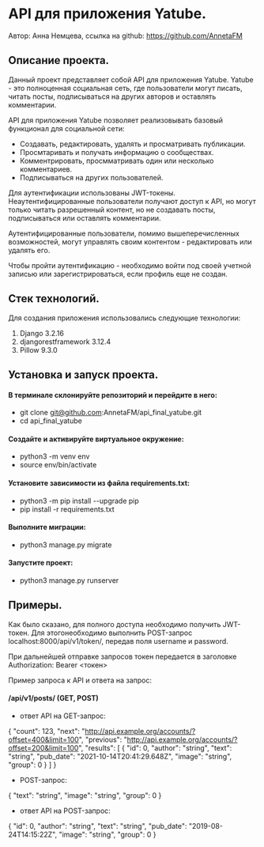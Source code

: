 # API для приложения Yatube.


Автор: Анна Немцева,
ссылка на github: https://github.com/AnnetaFM

## Описание проекта.

Данный проект представляет собой API для приложения Yatube. Yatube - это полноценная социальная сеть, где пользователи могут писать, читать посты, подписываться на других авторов и оставлять комментарии.

API для приложения Yatube позволяет реализовывать базовый функционал для социальной сети:

* Создавать, редактировать, удалять и просматривать публикации.
* Просмтаривать и получать информацию о сообществах.
* Комментрировать, просмматривать один или несколько комментариев.
* Подписываться на других пользователей.

Для аутентификации использованы JWT-токены.
Неаутентифицированные пользователи получают доступ к API, но могут только читать разрешенный контент, но не создавать посты, подписываться или оставлять комментарии.

Аутентифицированные пользователи, помимо вышеперечисленных возможностей, могут управлять своим контентом - редактировать или удалять его.

Чтобы пройти аутентификацию - необходимо войти под своей учетной записью или зарегистрироваться, если профиль еще не создан.

## Стек технологий.

Для создания приложения использовались следующие технологии:

1. Django 3.2.16
2. djangorestframework 3.12.4
3. Pillow 9.3.0

## Установка и запуск проекта.

#### В терминале склонируйте репозиторий и перейдите в него:
* git clone git@github.com:AnnetaFM/api_final_yatube.git
* cd api_final_yatube

#### Создайте и активируйте виртуальное окружение:
* python3 -m venv env
* source env/bin/activate

#### Установите зависимости из файла requirements.txt:
* python3 -m pip install --upgrade pip
* pip install -r requirements.txt

#### Выполните миграции:
* python3 manage.py migrate

#### Запустите проект:
* python3 manage.py runserver


## Примеры.

Как было сказано, для полного доступа необходимо получить JWT-токен. Для этогонеобходимо выполнить POST-запрос localhost:8000/api/v1/token/, передав поля username и password.

При дальнейшей отправке запросов токен передается в заголовке Authorization: Bearer <токен>

Пример запроса к API и ответа на запрос:

#### /api/v1/posts/ (GET, POST)

* ответ API на GET-запрос:

{ 
  "count": 123, 
  "next": "http://api.example.org/accounts/?offset=400&limit=100", 
  "previous": "http://api.example.org/accounts/?offset=200&limit=100", 
  "results": [ 
    { 
      "id": 0, 
      "author": "string", 
      "text": "string", 
      "pub_date": "2021-10-14T20:41:29.648Z", 
      "image": "string", 
      "group": 0 
    } 
  ] 
}

* POST-запрос:

{ 
  "text": "string", 
  "image": "string", 
  "group": 0 
}

* ответ API на POST-запрос:

{ 
  "id": 0, 
  "author": "string", 
  "text": "string", 
  "pub_date": "2019-08-24T14:15:22Z", 
  "image": "string", 
  "group": 0 
} 

